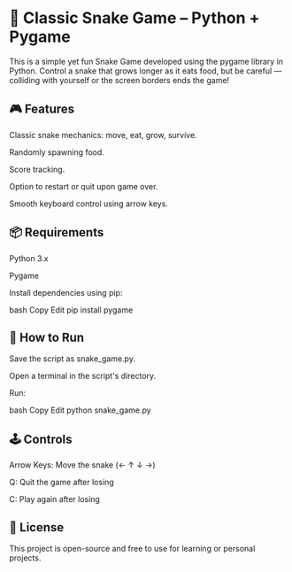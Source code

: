 <h1>🐍 Classic Snake Game – Python + Pygame</h1>
This is a simple yet fun Snake Game developed using the pygame library in Python. Control a snake that grows longer as it eats food, but be careful — colliding with yourself or the screen borders ends the game!

<h2>🎮 Features</h2>
Classic snake mechanics: move, eat, grow, survive.

Randomly spawning food.

Score tracking.

Option to restart or quit upon game over.

Smooth keyboard control using arrow keys.

<h2>📦 Requirements</h2>
Python 3.x

Pygame

Install dependencies using pip:

bash
Copy
Edit
pip install pygame
<h2>🚀 How to Run</h2>
Save the script as snake_game.py.

Open a terminal in the script's directory.

Run:

bash
Copy
Edit
python snake_game.py
<h2>🕹️ Controls</h2>
Arrow Keys: Move the snake (← ↑ ↓ →)

Q: Quit the game after losing

C: Play again after losing

<h2>📄 License</h2>
This project is open-source and free to use for learning or personal projects.
